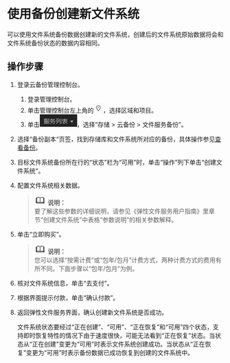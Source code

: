 # 使用备份创建新文件系统<a name="cbr_03_0107"></a>

可以使用文件系统备份数据创建新的文件系统，创建后的文件系统原始数据将会和文件系统备份状态的数据内容相同。

## 操作步骤<a name="section1561417202913"></a>

1.  登录云备份管理控制台。
    1.  登录管理控制台。
    2.  单击管理控制台左上角的![](figures/icon-region.png)，选择区域和项目。
    3.  单击![](figures/icon-list.png)，选择“存储 \> 云备份 \> 文件服务备份”。

2.  选择“备份副本“页签，找到存储库和文件系统所对应的备份，具体操作参见[查看备份](查看备份.md)。
3.  目标文件系统备份所在行的“状态”栏为“可用”时，单击“操作”列下单击“创建文件系统“。
4.  配置文件系统相关数据。

    >![](public_sys-resources/icon-note.gif) **说明：**   
    >要了解这些参数的详细说明，请参见《弹性文件服务用户指南》里章节“创建文件系统”中表格“参数说明”的相关参数解释。  

5.  单击“立即购买”。

    >![](public_sys-resources/icon-note.gif) **说明：**   
    >您可以选择“按需计费”或“包年/包月”计费方式，两种计费方式的费用有所不同。下面步骤以“包年/包月”为例。  

6.  核对文件系统信息，单击“去支付”。
7.  根据界面提示付款，单击“确认付款”。
8.  返回弹性文件服务界面，确认创建新文件系统是否成功。

    文件系统状态要经过“正在创建”、“可用”、“正在恢复”和“可用”四个状态，支持即时恢复特性的情况下由于速度很快，可能无法看到“正在恢复”状态。当状态从“正在创建”变更为“可用”时表示文件系统创建成功。当状态从“正在恢复”变更为“可用”时表示备份数据已成功恢复到创建的文件系统中。



